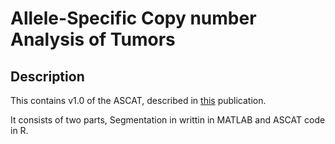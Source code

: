 Allele-Specific Copy number Analysis of Tumors
======

Description
--------
This contains v1.0 of the ASCAT, described in [this](http://www.ncbi.nlm.nih.gov/pubmed/20837533) publication.

It consists of two parts, Segmentation in writtin in MATLAB and ASCAT code in R.

